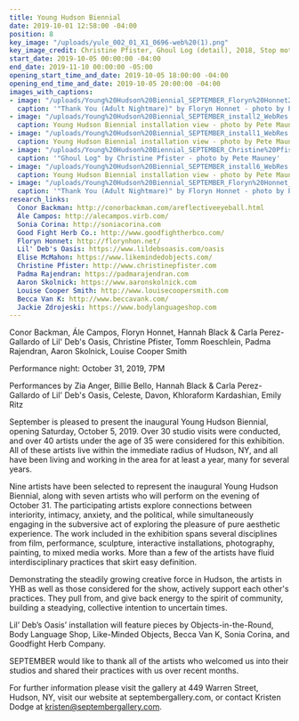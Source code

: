 ```yaml
---
title: Young Hudson Biennial
date: 2019-10-01 12:58:00 -04:00
position: 8
key_image: "/uploads/yule_002_01_X1_0696-web%20(1).png"
key_image_credit: Christine Pfister, Ghoul Log (detail), 2018, Stop motion animation
start_date: 2019-10-05 00:00:00 -04:00
end_date: 2019-11-10 00:00:00 -05:00
opening_start_time_and_date: 2019-10-05 18:00:00 -04:00
opening_end_time_and_date: 2019-10-05 20:00:00 -04:00
images_with_captions:
- image: "/uploads/Young%20Hudson%20Biennial_SEPTEMBER_Floryn%20Honnet2_WebRes.jpg"
  caption: '"Thank You (Adult Nightmare)" by Floryn Honnet - photo by Pete Mauney'
- image: "/uploads/Young%20Hudson%20Biennial_SEPTEMBER_install2_WebRes.jpg"
  caption: Young Hudson Biennial installation view - photo by Pete Mauney
- image: "/uploads/Young%20Hudson%20Biennial_SEPTEMBER_install1_WebRes.jpg"
  caption: Young Hudson Biennial installation view - photo by Pete Mauney
- image: "/uploads/Young%20Hudson%20Biennial_SEPTEMBER_Christine%20Pfister2_WebRes.jpg"
  caption: '"Ghoul Log" by Christine Pfister - photo by Pete Mauney'
- image: "/uploads/Young%20Hudson%20Biennial_SEPTEMBER_install6_WebRes.jpg"
  caption: Young Hudson Biennial installation view - photo by Pete Mauney
- image: "/uploads/Young%20Hudson%20Biennial_SEPTEMBER_Floryn%20Honnet_thank%20you_WebRes.jpg"
  caption: '"Thank You (Adult Nightmare)" by Floryn Honnet - photo by Pete Mauney'
research_links:
  Conor Backman: http://conorbackman.com/areflectiveeyeball.html
  Ále Campos: http://alecampos.virb.com/
  Sonia Corina: http://soniacorina.com
  Good Fight Herb Co.: http://www.goodfightherbco.com/
  Floryn Honnet: http://florynhon.net/
  Lil' Deb's Oasis: https://www.lildebsoasis.com/oasis
  Elise McMahon: https://www.likemindedobjects.com/
  Christine Pfister: http://www.christinepfister.com
  Padma Rajendran: https://padmarajendran.com
  Aaron Skolnick: https://www.aaronskolnick.com
  Louise Cooper Smith: http://www.louisecoopersmith.com
  Becca Van K: http://www.beccavank.com/
  Jackie Zdrojeski: https://www.bodylanguageshop.com
---
```


Conor Backman, Ále Campos, Floryn Honnet, Hannah Black & Carla Perez-Gallardo of Lil' Deb's Oasis, Christine Pfister, Tomm Roeschlein, Padma Rajendran, Aaron Skolnick, Louise Cooper Smith

Performance night: October 31, 2019, 7PM

Performances by Zia Anger, Billie Bello, Hannah Black & Carla Perez-Gallardo of Lil' Deb's Oasis, Celeste, Davon, Khloraform Kardashian, Emily Ritz

September is pleased to present the inaugural Young Hudson Biennial, opening Saturday, October 5, 2019. Over 30 studio visits were conducted, and over 40 artists under the age of 35 were considered for this exhibition. All of these artists live within the immediate radius of Hudson, NY, and all have been living and working in the area for at least a year, many for several years.

Nine artists have been selected to represent the inaugural Young Hudson Biennial, along with seven artists who will perform on the evening of October 31. The participating artists explore connections between interiority, intimacy, anxiety, and the political, while simultaneously engaging in the subversive act of exploring the pleasure of pure aesthetic experience. The work included in the exhibition spans several disciplines from film, performance, sculpture, interactive installations, photography, painting, to mixed media works. More than a few of the artists have fluid interdisciplinary practices that skirt easy definition. 

Demonstrating the steadily growing creative force in Hudson, the artists in YHB as well as those considered for the show, actively support each other's practices. They pull from, and give back energy to the spirit of community, building a steadying, collective intention to uncertain times.

Lil’ Deb’s Oasis’ installation will feature pieces by Objects-in-the-Round, Body Language Shop, Like-Minded Objects, Becca Van K, Sonia Corina, and Goodfight Herb Company.

SEPTEMBER would like to thank all of the artists who welcomed us into their studios and shared their practices with us over recent months. 

For further information please visit the gallery at 449 Warren Street, Hudson, NY, visit our website at septembergallery.com, or contact Kristen Dodge at kristen@septembergallery.com.
